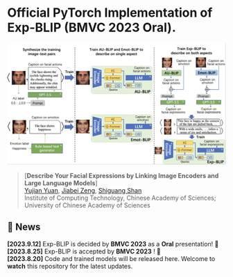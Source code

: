 # Official PyTorch Implementation of Exp-BLIP (BMVC 2023 Oral).

![Exp-BLIP training Framework](figs/overview.jpg)


> [**Describe Your Facial Expressions by Linking Image Encoders and Large Language Models**]<br>
> [Yujian Yuan](https://vipl.ict.ac.cn/edu/student/master/202210/t20221019_123529.html), [Jiabei Zeng](https://vipl.ict.ac.cn/edu/teacher/mastersupvisor/202205/t20220517_35778.html), [Shiguang Shan](https://scholar.google.com/citations?user=Vkzd7MIAAAAJ&hl=zh-CN)<br>Institute of Computing Technology, Chinese Academy of Sciences;
 University of Chinese Academy of Sciences



## 📰 News

**[2023.9.12]** Exp-BLIP is decided by **BMVC 2023** as a **Oral** presentation! 🎉 <br>
**[2023.8.25]** Exp-BLIP is accepted by **BMVC 2023** ! 🎉 <br>
**[2023.8.20]** Code and trained models will be released here. Welcome to **watch** this repository for the latest updates.
